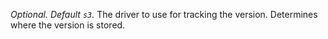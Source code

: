 *Optional. Default `s3`.* The driver to use for tracking the
version. Determines where the version is stored.